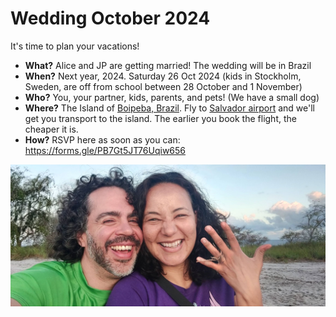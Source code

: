 # Wedding October 2024

It's time to plan your vacations!

* **What?** Alice and JP are getting married! The wedding will be in Brazil
* **When?** Next year, 2024. Saturday 26 Oct 2024 (kids in Stockholm, Sweden, are off from school between 28 October and 1 November)
* **Who?** You, your partner, kids, parents, and pets! (We have a small dog)
* **Where?** The Island of [Boipeba, Brazil](https://goo.gl/maps/Gyozhw6E7Wx376dP8). Fly to [Salvador airport](https://goo.gl/maps/AFwTTmQ3w5ELiNnr8) and we'll get you transport to the island. The earlier you book the flight, the cheaper it is.
* **How?** RSVP here as soon as you can: https://forms.gle/PB7Gt5JT76Uqiw656

![Alice showing off her engagement ring made of coconut fibers](getting-engaged.jpg)
